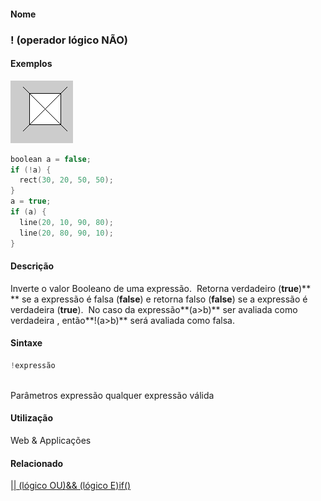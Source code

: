 
#### Nome
### ! (operador lógico NÃO)

#### Exemplos
<img border="0" height="100" src="media/logicalNOT.gif" width="100"/>

```pde
boolean a = false; 
if (!a) { 
  rect(30, 20, 50, 50); 
} 
a = true; 
if (a) { 
  line(20, 10, 90, 80); 
  line(20, 80, 90, 10); 
} 

```

#### Descrição
Inverte o valor Booleano de uma expressão.  Retorna verdadeiro (**true**)** ** se a expressão é falsa (**false**) e retorna falso (**false**) se a expressão é verdadeira (**true**).  No caso da expressão**(a>b)** ser avaliada como verdadeira , então**!(a>b)** será avaliada como falsa.

#### Sintaxe
```pde
!expressão
            
```
Parâmetros
expressão
qualquer expressão válida

#### Utilização

	
Web & Applicações

#### Relacionado
[|| (lógico OU)](logicalOR)[&& (lógico E)]()[if()](if_)
